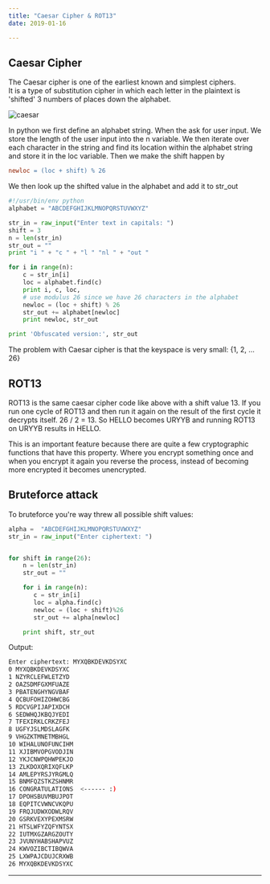 ```yaml
---
title: "Caesar Cipher & ROT13"
date: 2019-01-16

---
```


## Caesar Cipher

The Caesar cipher is one of the earliest known and simplest ciphers.  
It is a type of substitution cipher in which each letter in the plaintext is 'shifted' 3 numbers of places down the alphabet.  

![caesar](caesar1.png)

In python we first define an alphabet string. When the ask for user input. We store the length of the user input into the n variable. We then iterate over each character in the string and find its location within the alphabet string and store it in the loc variable. Then we make the shift happen by
```mk
newloc = (loc + shift) % 26
```
We then look up the shifted value in the alphabet and add it to str_out

```python
#!/usr/bin/env python
alphabet = "ABCDEFGHIJKLMNOPQRSTUVWXYZ"

str_in = raw_input("Enter text in capitals: ")
shift = 3
n = len(str_in)
str_out = ""
print "i " + "c " + "l " "nl " + "out "  

for i in range(n):
    c = str_in[i]
    loc = alphabet.find(c)
    print i, c, loc,
    # use modulus 26 since we have 26 characters in the alphabet
    newloc = (loc + shift) % 26
    str_out += alphabet[newloc]
    print newloc, str_out

print 'Obfuscated version:', str_out
```

The problem with Caesar cipher is that the keyspace is very small: {1, 2, ... 26}

## ROT13

ROT13 is the same caesar cipher code like above with a shift value 13. If you run one cycle of ROT13 and then run it again on the result of the first cycle it decrypts itself. 26 / 2 = 13. So HELLO becomes URYYB and running ROT13 on URYYB results in HELLO.  

This is an important feature because there are quite a few cryptographic functions that have this property. Where you encrypt something once and when you encrypt it again you reverse the process, instead of becoming more encrypted it becomes unencrypted.

## Bruteforce attack

To bruteforce you're way threw all possible shift values:

```python
alpha =  "ABCDEFGHIJKLMNOPQRSTUVWXYZ"
str_in = raw_input("Enter ciphertext: ")


for shift in range(26):    
    n = len(str_in)
    str_out = ""

    for i in range(n):
       c = str_in[i]
       loc = alpha.find(c)
       newloc = (loc + shift)%26
       str_out += alpha[newloc]

    print shift, str_out
```

Output:

```sh
Enter ciphertext: MYXQBKDEVKDSYXC
0 MYXQBKDEVKDSYXC
1 NZYRCLEFWLETZYD
2 OAZSDMFGXMFUAZE
3 PBATENGHYNGVBAF
4 QCBUFOHIZOHWCBG
5 RDCVGPIJAPIXDCH
6 SEDWHQJKBQJYEDI
7 TFEXIRKLCRKZFEJ
8 UGFYJSLMDSLAGFK
9 VHGZKTMNETMBHGL
10 WIHALUNOFUNCIHM
11 XJIBMVOPGVODJIN
12 YKJCNWPQHWPEKJO
13 ZLKDOXQRIXQFLKP
14 AMLEPYRSJYRGMLQ
15 BNMFQZSTKZSHNMR
16 CONGRATULATIONS  <------ :)
17 DPOHSBUVMBUJPOT
18 EQPITCVWNCVKQPU
19 FRQJUDWXODWLRQV
20 GSRKVEXYPEXMSRW
21 HTSLWFYZQFYNTSX
22 IUTMXGZARGZOUTY
23 JVUNYHABSHAPVUZ
24 KWVOZIBCTIBQWVA
25 LXWPAJCDUJCRXWB
26 MYXQBKDEVKDSYXC
```

---
